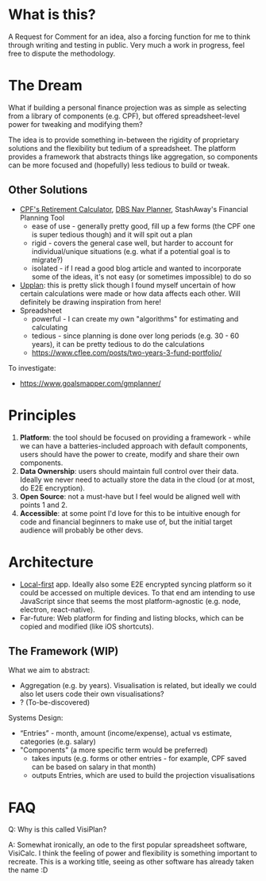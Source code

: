 # What is this?
A Request for Comment for an idea, also a forcing function for me to think through writing and testing in public. Very much a work in progress, feel free to dispute the methodology.

# The Dream
What if building a personal finance projection was as simple as selecting from a library of components (e.g. CPF), but offered spreadsheet-level power for tweaking and modifying them?

The idea is to provide something in-between the rigidity of proprietary solutions and the flexibility but tedium of a spreadsheet. The platform provides a framework that abstracts things like aggregation, so components can be more focused and (hopefully) less tedious to build or tweak.

## Other Solutions
- [CPF's Retirement Calculator](https://www.cpf.gov.sg/eSvc/Web/Schemes/RetirementCalculator/CoverPage), [DBS Nav Planner](https://www.dbs.com.sg/personal/deposits/digital-services/nav-planner), StashAway's Financial Planning Tool
    - ease of use - generally pretty good, fill up a few forms (the CPF one is super tedious though) and it will spit out a plan
    - rigid - covers the general case well, but harder to account for individual/unique situations (e.g. what if a potential goal is to migrate?)
    - isolated - if I read a good blog article and wanted to incorporate some of the ideas, it's not easy (or sometimes impossible) to do so
- [Upplan](https://www.upplan.sg/): this is pretty slick though I found myself uncertain of how certain calculations were made or how data affects each other. Will definitely be drawing inspiration from here!
- Spreadsheet
    - powerful - I can create my own "algorithms" for estimating and calculating
    - tedious - since planning is done over long periods (e.g. 30 - 60 years), it can be pretty tedious to do the calculations
    - https://www.cflee.com/posts/two-years-3-fund-portfolio/

To investigate:
- https://www.goalsmapper.com/gmplanner/

# Principles
1. **Platform**: the tool should be focused on providing a framework - while we can have a batteries-included approach with default components, users should have the power to create, modify and share their own components.
2. **Data Ownership**: users should maintain full control over their data. Ideally we never need to actually store the data in the cloud (or at most, do E2E encryption).
3. **Open Source**: not a must-have but I feel would be aligned well with points 1 and 2.
4. **Accessible**: at some point I'd love for this to be intuitive enough for code and financial beginners to make use of, but the initial target audience will probably be other devs.

# Architecture
- [Local-first](https://blog.acolyer.org/2019/11/20/local-first-software/) app. Ideally also some E2E encrypted syncing platform so it could be accessed on multiple devices. To that end am intending to use JavaScript since that seems the most platform-agnostic (e.g. node, electron, react-native).
- Far-future: Web platform for finding and listing blocks, which can be copied and modified (like iOS shortcuts).


## The Framework (WIP)
What we aim to abstract:
-  Aggregation (e.g. by years). Visualisation is related, but ideally we could also let users code their own visualisations?
- ? (To-be-discovered)

Systems Design:
- “Entries” - month, amount (income/expense), actual vs estimate, categories (e.g. salary)
- "Components" (a more specific term would be preferred)
    - takes inputs (e.g. forms or other entries - for example, CPF saved can be based on salary in that month)
    - outputs Entries, which are used to build the projection visualisations

# FAQ
Q: Why is this called VisiPlan?

A: Somewhat ironically, an ode to the first popular spreadsheet software, VisiCalc. I think the feeling of power and flexibility is something important to recreate. This is a working title, seeing as other software has already taken the name :D